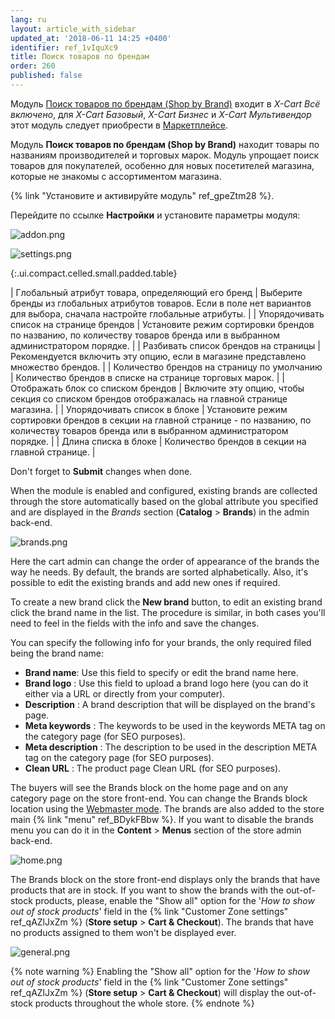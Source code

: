 ```yaml
---
lang: ru
layout: article_with_sidebar
updated_at: '2018-06-11 14:25 +0400'
identifier: ref_1vIquXc9
title: Поиск товаров по брендам
order: 260
published: false
---
```

Модуль [Поиск товаров по брендам (Shop by Brand)](https://market.x-cart.com/addons/shop-by-brand.html "Shop by Brand Module") входит в _X-Cart Всё включено_, для _X-Cart Базовый_, _X-Cart Бизнес_ и _X-Cart Мультивендор_ этот модуль следует приобрести в [Маркетплейсе](https://market.x-cart.com/addons "Поиск товаров по брендам").

Модуль **Поиск товаров по брендам (Shop by Brand)** находит товары по названиям производителей и торговых марок. Модуль упрощает поиск товаров для покупателей, особенно для новых посетителей магазина, которые не знакомы с ассортиментом магазина.

{% link "Установите и активируйте модуль" ref_gpeZtm28 %}.

Перейдите по ссылке **Настройки** и установите параметры модуля:

![addon.png]({{site.baseurl}}/attachments/ref_2LetICls/addon.png)

![settings.png]({{site.baseurl}}/attachments/ref_2LetICls/settings.png)

{:.ui.compact.celled.small.padded.table} 

| Глобальный атрибут товара, определяющий его бренд | Выберите бренды из глобальных атрибутов товаров. Если в поле нет вариантов для выбора, сначала настройте глобальные атрибуты. |
| Упорядочивать список на странице брендов | Установите режим сортировки брендов по названию, по количеству товаров бренда или в выбранном администратором порядке. |
| Разбивать список брендов на страницы | Рекомендуется включить эту опцию, если в магазине представлено множество брендов. |
| Количество брендов на страницу по умолчанию | Количество брендов в списке на странице торговых марок. |
| Отображать блок со списком брендов | Включите эту опцию, чтобы секция со списком брендов отображалась на главной странице магазина. |
| Упорядочивать список в блоке | Установите режим сортировки брендов в секции на главной странице - по названию, по количеству товаров бренда или в выбранном администратором порядке. |
| Длина списка в блоке | Количество брендов в секции на главной странице. |

Don't forget to **Submit** changes when done.

When the module is enabled and configured, existing brands are collected through the store automatically based on the global attribute you specified and are displayed in the _Brands_ section (**Catalog** > **Brands**) in the admin back-end. 

![brands.png]({{site.baseurl}}/attachments/ref_2LetICls/brands.png)

Here the cart admin can change the order of appearance of the brands the way he needs. By default, the brands are sorted alphabetically. Also, it's possible to edit the existing brands and add new ones if required. 

To create a new brand click the **New brand** button, to edit an existing brand click the brand name in the list. The procedure is similar, in both cases you'll need to feel in the fields with the info and save the changes.

You can specify the following info for your brands, the only required filed being the brand name:
* **Brand name**: Use this field to specify or edit the brand name here.
* **Brand logo** : Use this field to upload a brand logo here (you can do it either via a URL or directly from your computer).
* **Description** : A brand description that will be displayed on the brand's page.
* **Meta keywords** : The keywords to be used in the keywords META tag on the category page (for SEO purposes).
* **Meta description** : The description to be used in the description META tag on the category page (for SEO purposes).
* **Clean URL** : The product page Clean URL (for SEO purposes).

The buyers will see the Brands block on the home page and on any category page on the store front-end. You can change the Brands block location using the [Webmaster mode](https://devs.x-cart.com/webinars_and_video_tutorials/using_webmaster_mode_in_x-cart_5.html "Shop by Brand Module"). The brands are also added to the store main {% link "menu" ref_BDykFBbw %}. If you want to disable the brands menu you can do it in the **Content** > **Menus** section of the store admin back-end.

![home.png]({{site.baseurl}}/attachments/ref_2LetICls/home.png)

The Brands block on the store front-end displays only the brands that have products that are in stock. If you want to show the brands with the out-of-stock products, please, enable the "Show all" option for the '_How to show out of stock products_' field in the {% link "Customer Zone settings" ref_qAZlJxZm %} (**Store setup** > **Cart & Checkout**). The brands that have no products assigned to them won't be displayed ever.

![general.png]({{site.baseurl}}/attachments/ref_2LetICls/general.png)

{% note warning %}
Enabling the "Show all" option for the '_How to show out of stock products_' field in the {% link "Customer Zone settings" ref_qAZlJxZm %} (**Store setup** > **Cart & Checkout**) will display the out-of-stock products throughout the whole store.
{% endnote %}
